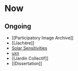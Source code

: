 # Now
## Ongoing
- [[Participatory Image Archive]]
- [[Jachère]]
- [Solar Sensitivities](notes/Solar%20Sensitivities.md)
- [uxn](notes/uxn.md)
- [[Jardin Collectif]]
- [[Dissertation]]